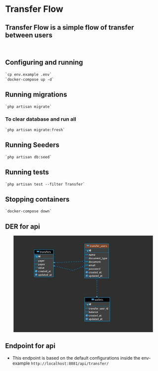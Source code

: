 #  Transfer Flow
## Transfer Flow is a simple flow of transfer between users
<br>

## Configuring and running
    `cp env.example .env`
    `docker-compose up -d`

## Running migrations
    `php artisan migrate`
### To clear database and run all
    `php artisan migrate:fresh`

## Running Seeders
    `php artisan db:seed`

## Running tests
    `php artisan test --filter Transfer`

## Stopping containers
    `docker-compose down`

## DER for api
<p align="center">
  <img width="450" src="public/der.jpg" alt="DER">
</p>

## Endpoint for api
- This endpoint is based on the default configurations inside the env-example
`http://localhost:8081/api/transfer/`